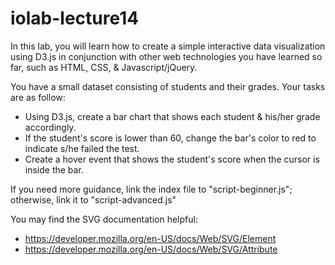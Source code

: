 iolab-lecture14
==============


In this lab, you will learn how to create a simple interactive data visualization using D3.js in conjunction with other web technologies you have learned so far, such as HTML, CSS, & Javascript/jQuery.

You have a small dataset consisting of students and their grades. Your tasks are as follow: 
* Using D3.js, create a bar chart that shows each student & his/her grade accordingly.
* If the student's score is lower than 60, change the bar's color to red to indicate s/he failed the test.
* Create a hover event that shows the student's score when the cursor is inside the bar.

If you need more guidance, link the index file to "script-beginner.js"; otherwise, link it to "script-advanced.js"

You may find the SVG documentation helpful:
* https://developer.mozilla.org/en-US/docs/Web/SVG/Element
* https://developer.mozilla.org/en-US/docs/Web/SVG/Attribute